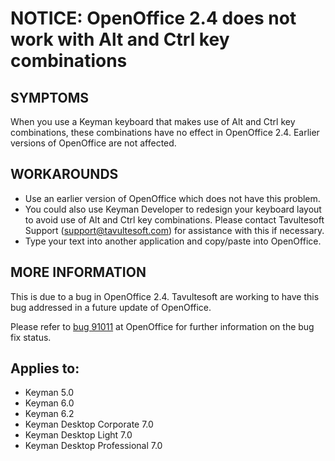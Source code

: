 # NOTICE: OpenOffice 2.4 does not work with Alt and Ctrl key combinations

<h2>SYMPTOMS</h2>

<p>When you use a Keyman keyboard that makes use of Alt and Ctrl key combinations, these combinations have no effect in OpenOffice 2.4.  Earlier versions of OpenOffice are not affected.</p>

<h2>WORKAROUNDS</h2>

<ul>
<li>Use an earlier version of OpenOffice which does not have this problem.</li>
<li>You could also use Keyman Developer to redesign your keyboard layout to avoid use of Alt and Ctrl key combinations.  Please contact Tavultesoft Support (<a href='mailto:support@tavultesoft.com'>support@tavultesoft.com</a>) for assistance with this if necessary.</li>
<li>Type your text into another application and copy/paste into OpenOffice.</li>
</ul>

<h2>MORE INFORMATION</h2>

<p>This is due to a bug in OpenOffice 2.4.  Tavultesoft are working to have this bug addressed in a future update of OpenOffice.</p>

<p>Please refer to <a href='http://ui.openoffice.org/issues/show_bug.cgi?id=91011'>bug 91011</a> at OpenOffice for further information on the bug fix status.</p>

## Applies to:
 * Keyman 5.0
 * Keyman 6.0
 * Keyman 6.2
 * Keyman Desktop Corporate 7.0
 * Keyman Desktop Light 7.0
 * Keyman Desktop Professional 7.0
